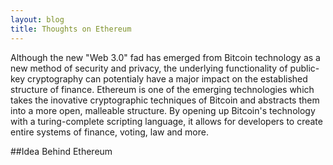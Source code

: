 ```yaml
---
layout: blog
title: Thoughts on Ethereum
---
```


Although the new "Web 3.0" fad has emerged from Bitcoin technology as a new method of security and privacy, the underlying functionality of public-key cryptography can potentialy have a major impact on the established structure of finance. Ethereum is one of the emerging technologies which takes the inovative cryptographic techniques of Bitcoin and abstracts them into a more open, malleable structure. By opening up Bitcoin's technology with a turing-complete scripting language, it allows for developers to create entire systems of finance, voting, law and more.

##Idea Behind Ethereum

